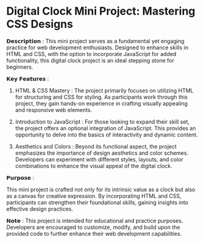 # Digital Clock Mini Project: Mastering CSS Designs
𝗗𝗲𝘀𝗰𝗿𝗶𝗽𝘁𝗶𝗼𝗻 :
This mini project serves as a fundamental yet engaging practice for web development enthusiasts. Designed to enhance skills in HTML and CSS, with the option to incorporate JavaScript for added functionality, this digital clock project is an ideal stepping stone for beginners.

𝗞𝗲𝘆 𝗙𝗲𝗮𝘁𝘂𝗿𝗲𝘀 :

1) HTML & CSS Mastery : The project primarily focuses on utilizing HTML for structuring and CSS for styling. As participants work through this project, they gain hands-on experience in crafting visually appealing and responsive web elements.

2) Introduction to JavaScript : For those looking to expand their skill set, the project offers an optional integration of JavaScript. This provides an opportunity to delve into the basics of interactivity and dynamic content.

3) Aesthetics and Colors : Beyond its functional aspect, the project emphasizes the importance of design aesthetics and color schemes. Developers can experiment with different styles, layouts, and color combinations to enhance the visual appeal of the digital clock.

𝗣𝘂𝗿𝗽𝗼𝘀𝗲 :

This mini project is crafted not only for its intrinsic value as a clock but also as a canvas for creative expression. By incorporating HTML and CSS, participants can strengthen their foundational skills, gaining insights into effective design practices.

𝗡𝗼𝘁𝗲 : This project is intended for educational and practice purposes. Developers are encouraged to customize, modify, and build upon the provided code to further enhance their web development capabilities.
